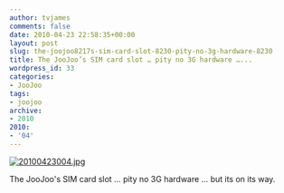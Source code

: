 ```yaml
---
author: tvjames
comments: false
date: 2010-04-23 22:58:35+00:00
layout: post
slug: the-joojoo8217s-sim-card-slot-8230-pity-no-3g-hardware-8230
title: The JooJoo’s SIM card slot … pity no 3G hardware …...
wordpress_id: 33
categories:
- JooJoo
tags:
- joojoo
archive: 
- 2010
2010:
- '04'
---
```


[![20100423004.jpg](/content/posts/images/20100423004_zps82515f7f.jpg)](/content/posts/images/20100423004_zps82515f7f.jpg "photo 20100423004_zps82515f7f.jpg")

The JooJoo's SIM card slot … pity no 3G hardware … but its on its way.
